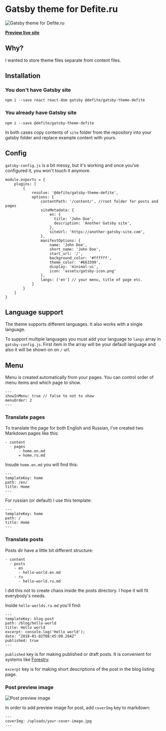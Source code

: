 # Gatsby theme for Defite.ru

![Gatsby theme for Defite.ru](https://user-images.githubusercontent.com/299118/82766238-0d75ef00-9e26-11ea-9a93-4c46a384273d.png)

**[Preview live site](https://defite.ru/en/)**

## Why?

I wanted to store theme files separate from content files.

## Installation

### You don't have Gatsby site

```
npm i --save react react-dom gatsby @defite/gatsby-theme-defite
```

### You already have Gatsby site

```
npm i --save @defite/gatsby-theme-defite
```

In both cases copy contents of `site` folder from the repository into your gatsby folder and replace example content with yours.

## Config

`gatsby-config.js` is a bit messy, but it's working and once you've configured it, you won't touch it anymore.

```
module.exports = {
    plugins: [
        {
            resolve: '@defite/gatsby-theme-defite',
            options: {
                contentPath: '/content/', //root folder for posts and pages
                siteMetadata: {
                    en: {
                      title: 'John Doe',
                      description: 'Another Gatsby site',
                    },
                    siteUrl: 'https://another-gatsby-site.com',
                },
                manifestOptions: {
                    name: 'John Doe',
                    short_name: 'John Doe',
                    start_url: '/',
                    background_color: '#ffffff',
                    theme_color: '#663399',
                    display: 'minimal-ui',
                    icon: 'assets/gatsby-icon.png'
                },
                langs: ['en'] // your menu, title of page etc.
            }
        }
    ]
}
```

## Language support

The theme supports different languages. It also works with a single language.

To support multiple languages you must add your language to `langs` array in `gatsby-config.js`. First item in the array will be your default language and also it will be shown on on `/` url.

## Menu

Menu is created automatically from your pages. You can control order of menu items and which page to show.

```
---
showInMenu: true // false to not to show 
menuOrder: 2
---
```

### Translate pages

To translate the page for both English and Russian, I've created two Markdown pages like this:

```
- content
  - pages
      - home.en.md
      = home.ru.md
```

Insude `home.en.md` you will find this:

```
---
templateKey: home
path: /en/
title: Home
---
```

For russian (or default) I use this template:

```
---
templateKey: home
path: /
title: Home
---
```

### Translate posts

Posts dir have a little bit different structure:

```
- content
  - posts
    - en
      - hello-world.en.md
    - ru
      - hello-world.ru.md
```

I did this not to create chaos inside the posts directory. I hope it will fit everybody's needs.

Inside `hello-worlds.ru.md` you'll find:

```
---
templateKey: blog-post
path: /blog/hello-world
title: Hello world
excerpt: console.log('Hello world');
date: "2018-01-02T08:45:09.284Z"
published: true
---
```

`published` key is for making published or draft posts. It is convenient for systems like [Forestry](https://forestry.io).

`excerpt` key is for making short descriptions of the post in the blog listing page.

### Post preview image

![Post preview image](https://user-images.githubusercontent.com/299118/82766167-6ee98e00-9e25-11ea-9358-3e61f9909ba0.png)

In order to add preview image for post, add `coverImg` key to markdown:

```
---
coverImg: /uploads/your-cover-image.jpg
---
```


